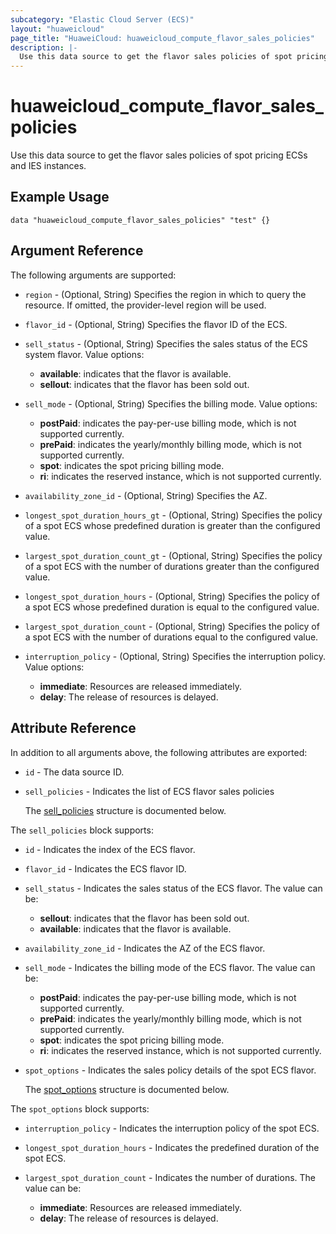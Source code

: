 ```yaml
---
subcategory: "Elastic Cloud Server (ECS)"
layout: "huaweicloud"
page_title: "HuaweiCloud: huaweicloud_compute_flavor_sales_policies"
description: |-
  Use this data source to get the flavor sales policies of spot pricing ECSs and IES instances.
---
```


# huaweicloud_compute_flavor_sales_policies

Use this data source to get the flavor sales policies of spot pricing ECSs and IES instances.

## Example Usage

```hcl
data "huaweicloud_compute_flavor_sales_policies" "test" {}
```

## Argument Reference

The following arguments are supported:

* `region` - (Optional, String) Specifies the region in which to query the resource.
  If omitted, the provider-level region will be used.

* `flavor_id` - (Optional, String) Specifies the flavor ID of the ECS.

* `sell_status` - (Optional, String) Specifies the sales status of the ECS system flavor.
  Value options:
  + **available**: indicates that the flavor is available.
  + **sellout**: indicates that the flavor has been sold out.

* `sell_mode` - (Optional, String) Specifies the billing mode.
  Value options:
  + **postPaid**: indicates the pay-per-use billing mode, which is not supported currently.
  + **prePaid**: indicates the yearly/monthly billing mode, which is not supported currently.
  + **spot**: indicates the spot pricing billing mode.
  + **ri**: indicates the reserved instance, which is not supported currently.

* `availability_zone_id` - (Optional, String) Specifies the AZ.

* `longest_spot_duration_hours_gt` - (Optional, String) Specifies the policy of a spot ECS whose predefined duration is
  greater than the configured value.

* `largest_spot_duration_count_gt` - (Optional, String) Specifies the policy of a spot ECS with the number of durations
  greater than the configured value.

* `longest_spot_duration_hours` - (Optional, String) Specifies the policy of a spot ECS whose predefined duration is equal
  to the configured value.

* `largest_spot_duration_count` - (Optional, String) Specifies the policy of a spot ECS with the number of durations equal
  to the configured value.

* `interruption_policy` - (Optional, String) Specifies the interruption policy.
  Value options:
  + **immediate**: Resources are released immediately.
  + **delay**: The release of resources is delayed.

## Attribute Reference

In addition to all arguments above, the following attributes are exported:

* `id` - The data source ID.

* `sell_policies` - Indicates the list of ECS flavor sales policies

  The [sell_policies](#sell_policies_struct) structure is documented below.

<a name="sell_policies_struct"></a>
The `sell_policies` block supports:

* `id` - Indicates the index of the ECS flavor.

* `flavor_id` - Indicates the ECS flavor ID.

* `sell_status` - Indicates the sales status of the ECS flavor.
  The value can be:
  + **sellout**: indicates that the flavor has been sold out.
  + **available**: indicates that the flavor is available.

* `availability_zone_id` - Indicates the AZ of the ECS flavor.

* `sell_mode` - Indicates the billing mode of the ECS flavor.
  The value can be:
  + **postPaid**: indicates the pay-per-use billing mode, which is not supported currently.
  + **prePaid**: indicates the yearly/monthly billing mode, which is not supported currently.
  + **spot**: indicates the spot pricing billing mode.
  + **ri**: indicates the reserved instance, which is not supported currently.

* `spot_options` - Indicates the sales policy details of the spot ECS flavor.

  The [spot_options](#sell_policies_spot_options_struct) structure is documented below.

<a name="sell_policies_spot_options_struct"></a>
The `spot_options` block supports:

* `interruption_policy` - Indicates the interruption policy of the spot ECS.

* `longest_spot_duration_hours` - Indicates the predefined duration of the spot ECS.

* `largest_spot_duration_count` - Indicates the number of durations.
  The value can be:
  + **immediate**: Resources are released immediately.
  + **delay**: The release of resources is delayed.
